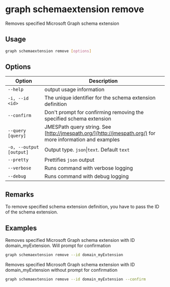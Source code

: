 # graph schemaextension remove

Removes specified Microsoft Graph schema extension

## Usage

```sh
graph schemaextension remove [options]
```

## Options

Option|Description
------|-----------
`--help`|output usage information
`-i, --id <id>`|The unique identifier for the schema extension definition
`--confirm`|Don't prompt for confirming removing the specified schema extension
`--query [query]`|JMESPath query string. See [http://jmespath.org/](http://jmespath.org/) for more information and examples
`-o, --output [output]`|Output type. `json`&#x7c;`text`. Default `text`
`--pretty`|Prettifies `json` output
`--verbose`|Runs command with verbose logging
`--debug`|Runs command with debug logging

## Remarks

To remove specified schema extension definition, you have to pass the ID of the schema
extension.

## Examples

Removes specified Microsoft Graph schema extension with ID domain_myExtension. Will prompt for confirmation

```sh
graph schemaextension remove --id domain_myExtension 
```

Removes specified Microsoft Graph schema extension with ID domain_myExtension without prompt for confirmation

```sh
graph schemaextension remove --id domain_myExtension --confirm
```
